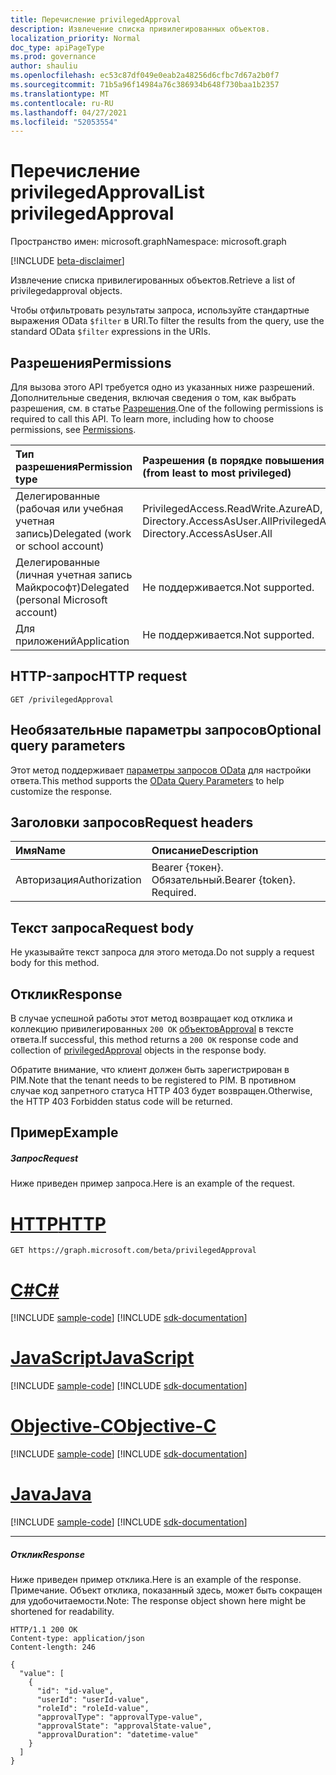 ```yaml
---
title: Перечисление privilegedApproval
description: Извлечение списка привилегированных объектов.
localization_priority: Normal
doc_type: apiPageType
ms.prod: governance
author: shauliu
ms.openlocfilehash: ec53c87df049e0eab2a48256d6cfbc7d67a2b0f7
ms.sourcegitcommit: 71b5a96f14984a76c386934b648f730baa1b2357
ms.translationtype: MT
ms.contentlocale: ru-RU
ms.lasthandoff: 04/27/2021
ms.locfileid: "52053554"
---
```

# <a name="list-privilegedapproval"></a><span data-ttu-id="cb7a9-103">Перечисление privilegedApproval</span><span class="sxs-lookup"><span data-stu-id="cb7a9-103">List privilegedApproval</span></span>

<span data-ttu-id="cb7a9-104">Пространство имен: microsoft.graph</span><span class="sxs-lookup"><span data-stu-id="cb7a9-104">Namespace: microsoft.graph</span></span>

[!INCLUDE [beta-disclaimer](../../includes/beta-disclaimer.md)]

<span data-ttu-id="cb7a9-105">Извлечение списка привилегированных объектов.</span><span class="sxs-lookup"><span data-stu-id="cb7a9-105">Retrieve a list of privilegedapproval objects.</span></span>

<span data-ttu-id="cb7a9-106">Чтобы отфильтровать результаты запроса, используйте стандартные выражения OData ``$filter`` в URI.</span><span class="sxs-lookup"><span data-stu-id="cb7a9-106">To filter the results from the query, use the standard OData ``$filter`` expressions in the URIs.</span></span>
## <a name="permissions"></a><span data-ttu-id="cb7a9-107">Разрешения</span><span class="sxs-lookup"><span data-stu-id="cb7a9-107">Permissions</span></span>
<span data-ttu-id="cb7a9-p101">Для вызова этого API требуется одно из указанных ниже разрешений. Дополнительные сведения, включая сведения о том, как выбрать разрешения, см. в статье [Разрешения](/graph/permissions-reference).</span><span class="sxs-lookup"><span data-stu-id="cb7a9-p101">One of the following permissions is required to call this API. To learn more, including how to choose permissions, see [Permissions](/graph/permissions-reference).</span></span>


|<span data-ttu-id="cb7a9-110">Тип разрешения</span><span class="sxs-lookup"><span data-stu-id="cb7a9-110">Permission type</span></span>      | <span data-ttu-id="cb7a9-111">Разрешения (в порядке повышения привилегий)</span><span class="sxs-lookup"><span data-stu-id="cb7a9-111">Permissions (from least to most privileged)</span></span>              |
|:--------------------|:---------------------------------------------------------|
|<span data-ttu-id="cb7a9-112">Делегированные (рабочая или учебная учетная запись)</span><span class="sxs-lookup"><span data-stu-id="cb7a9-112">Delegated (work or school account)</span></span> | <span data-ttu-id="cb7a9-113">PrivilegedAccess.ReadWrite.AzureAD, Directory.AccessAsUser.All</span><span class="sxs-lookup"><span data-stu-id="cb7a9-113">PrivilegedAccess.ReadWrite.AzureAD, Directory.AccessAsUser.All</span></span>    |
|<span data-ttu-id="cb7a9-114">Делегированные (личная учетная запись Майкрософт)</span><span class="sxs-lookup"><span data-stu-id="cb7a9-114">Delegated (personal Microsoft account)</span></span> | <span data-ttu-id="cb7a9-115">Не поддерживается.</span><span class="sxs-lookup"><span data-stu-id="cb7a9-115">Not supported.</span></span>    |
|<span data-ttu-id="cb7a9-116">Для приложений</span><span class="sxs-lookup"><span data-stu-id="cb7a9-116">Application</span></span> | <span data-ttu-id="cb7a9-117">Не поддерживается.</span><span class="sxs-lookup"><span data-stu-id="cb7a9-117">Not supported.</span></span> |

## <a name="http-request"></a><span data-ttu-id="cb7a9-118">HTTP-запрос</span><span class="sxs-lookup"><span data-stu-id="cb7a9-118">HTTP request</span></span>
<!-- { "blockType": "ignored" } -->
```http
GET /privilegedApproval
```
## <a name="optional-query-parameters"></a><span data-ttu-id="cb7a9-119">Необязательные параметры запросов</span><span class="sxs-lookup"><span data-stu-id="cb7a9-119">Optional query parameters</span></span>
<span data-ttu-id="cb7a9-120">Этот метод поддерживает [параметры запросов OData](/graph/query-parameters) для настройки ответа.</span><span class="sxs-lookup"><span data-stu-id="cb7a9-120">This method supports the [OData Query Parameters](/graph/query-parameters) to help customize the response.</span></span>

## <a name="request-headers"></a><span data-ttu-id="cb7a9-121">Заголовки запросов</span><span class="sxs-lookup"><span data-stu-id="cb7a9-121">Request headers</span></span>
| <span data-ttu-id="cb7a9-122">Имя</span><span class="sxs-lookup"><span data-stu-id="cb7a9-122">Name</span></span>      |<span data-ttu-id="cb7a9-123">Описание</span><span class="sxs-lookup"><span data-stu-id="cb7a9-123">Description</span></span>|
|:----------|:----------|
| <span data-ttu-id="cb7a9-124">Авторизация</span><span class="sxs-lookup"><span data-stu-id="cb7a9-124">Authorization</span></span>  | <span data-ttu-id="cb7a9-p102">Bearer {токен}. Обязательный.</span><span class="sxs-lookup"><span data-stu-id="cb7a9-p102">Bearer {token}. Required.</span></span> |

## <a name="request-body"></a><span data-ttu-id="cb7a9-127">Текст запроса</span><span class="sxs-lookup"><span data-stu-id="cb7a9-127">Request body</span></span>
<span data-ttu-id="cb7a9-128">Не указывайте текст запроса для этого метода.</span><span class="sxs-lookup"><span data-stu-id="cb7a9-128">Do not supply a request body for this method.</span></span>

## <a name="response"></a><span data-ttu-id="cb7a9-129">Отклик</span><span class="sxs-lookup"><span data-stu-id="cb7a9-129">Response</span></span>

<span data-ttu-id="cb7a9-130">В случае успешной работы этот метод возвращает код отклика и коллекцию привилегированных `200 OK` [объектовApproval](../resources/privilegedapproval.md) в тексте ответа.</span><span class="sxs-lookup"><span data-stu-id="cb7a9-130">If successful, this method returns a `200 OK` response code and collection of [privilegedApproval](../resources/privilegedapproval.md) objects in the response body.</span></span>

<span data-ttu-id="cb7a9-131">Обратите внимание, что клиент должен быть зарегистрирован в PIM.</span><span class="sxs-lookup"><span data-stu-id="cb7a9-131">Note that the tenant needs to be registered to PIM.</span></span> <span data-ttu-id="cb7a9-132">В противном случае код запретного статуса HTTP 403 будет возвращен.</span><span class="sxs-lookup"><span data-stu-id="cb7a9-132">Otherwise, the HTTP 403 Forbidden status code will be returned.</span></span>

## <a name="example"></a><span data-ttu-id="cb7a9-133">Пример</span><span class="sxs-lookup"><span data-stu-id="cb7a9-133">Example</span></span>
##### <a name="request"></a><span data-ttu-id="cb7a9-134">Запрос</span><span class="sxs-lookup"><span data-stu-id="cb7a9-134">Request</span></span>
<span data-ttu-id="cb7a9-135">Ниже приведен пример запроса.</span><span class="sxs-lookup"><span data-stu-id="cb7a9-135">Here is an example of the request.</span></span>

# <a name="http"></a>[<span data-ttu-id="cb7a9-136">HTTP</span><span class="sxs-lookup"><span data-stu-id="cb7a9-136">HTTP</span></span>](#tab/http)
<!-- {
  "blockType": "request",
  "name": "get_privilegedapproval_2"
}-->
```msgraph-interactive
GET https://graph.microsoft.com/beta/privilegedApproval
```
# <a name="c"></a>[<span data-ttu-id="cb7a9-137">C#</span><span class="sxs-lookup"><span data-stu-id="cb7a9-137">C#</span></span>](#tab/csharp)
[!INCLUDE [sample-code](../includes/snippets/csharp/get-privilegedapproval-2-csharp-snippets.md)]
[!INCLUDE [sdk-documentation](../includes/snippets/snippets-sdk-documentation-link.md)]

# <a name="javascript"></a>[<span data-ttu-id="cb7a9-138">JavaScript</span><span class="sxs-lookup"><span data-stu-id="cb7a9-138">JavaScript</span></span>](#tab/javascript)
[!INCLUDE [sample-code](../includes/snippets/javascript/get-privilegedapproval-2-javascript-snippets.md)]
[!INCLUDE [sdk-documentation](../includes/snippets/snippets-sdk-documentation-link.md)]

# <a name="objective-c"></a>[<span data-ttu-id="cb7a9-139">Objective-C</span><span class="sxs-lookup"><span data-stu-id="cb7a9-139">Objective-C</span></span>](#tab/objc)
[!INCLUDE [sample-code](../includes/snippets/objc/get-privilegedapproval-2-objc-snippets.md)]
[!INCLUDE [sdk-documentation](../includes/snippets/snippets-sdk-documentation-link.md)]

# <a name="java"></a>[<span data-ttu-id="cb7a9-140">Java</span><span class="sxs-lookup"><span data-stu-id="cb7a9-140">Java</span></span>](#tab/java)
[!INCLUDE [sample-code](../includes/snippets/java/get-privilegedapproval-2-java-snippets.md)]
[!INCLUDE [sdk-documentation](../includes/snippets/snippets-sdk-documentation-link.md)]

---

##### <a name="response"></a><span data-ttu-id="cb7a9-141">Отклик</span><span class="sxs-lookup"><span data-stu-id="cb7a9-141">Response</span></span>
<span data-ttu-id="cb7a9-142">Ниже приведен пример отклика.</span><span class="sxs-lookup"><span data-stu-id="cb7a9-142">Here is an example of the response.</span></span> <span data-ttu-id="cb7a9-143">Примечание. Объект отклика, показанный здесь, может быть сокращен для удобочитаемости.</span><span class="sxs-lookup"><span data-stu-id="cb7a9-143">Note: The response object shown here might be shortened for readability.</span></span>
<!-- {
  "blockType": "response",
  "truncated": true,
  "@odata.type": "microsoft.graph.privilegedApproval",
  "isCollection": true
} -->
```http
HTTP/1.1 200 OK
Content-type: application/json
Content-length: 246

{
  "value": [
    {
      "id": "id-value",
      "userId": "userId-value",
      "roleId": "roleId-value",
      "approvalType": "approvalType-value",
      "approvalState": "approvalState-value",
      "approvalDuration": "datetime-value"
    }
  ]
}
```

<!-- uuid: 8fcb5dbc-d5aa-4681-8e31-b001d5168d79
2015-10-25 14:57:30 UTC -->
<!--
{
  "type": "#page.annotation",
  "description": "List privilegedApproval",
  "keywords": "",
  "section": "documentation",
  "tocPath": "",
  "suppressions": [
  ]
}
-->
